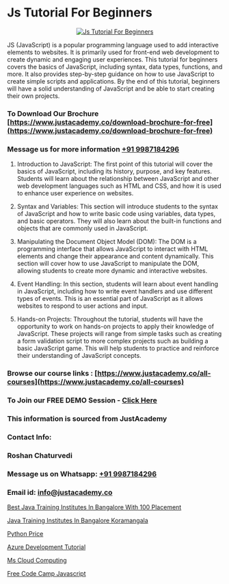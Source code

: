 # Js Tutorial For Beginners

<p align="center">
  <a href="https://justacademy.co/course-detail/javascript-training">
    <img src="https://justacademy.co/storage2/course_image/1676636853_course_image.webp" alt="Js Tutorial For Beginners">
  </a>
</p>


JS (JavaScript) is a popular programming language used to add interactive elements to websites. It is primarily used for front-end web development to create dynamic and engaging user experiences. This tutorial for beginners covers the basics of JavaScript, including syntax, data types, functions, and more. It also provides step-by-step guidance on how to use JavaScript to create simple scripts and applications. By the end of this tutorial, beginners will have a solid understanding of JavaScript and be able to start creating their own projects.
### To Download Our Brochure [https://www.justacademy.co/download-brochure-for-free](https://www.justacademy.co/download-brochure-for-free)
### Message us for more information [+91 9987184296](https://api.whatsapp.com/send?phone=919987184296)
1) Introduction to JavaScript: The first point of this tutorial will cover the basics of JavaScript, including its history, purpose, and key features. Students will learn about the relationship between JavaScript and other web development languages such as HTML and CSS, and how it is used to enhance user experience on websites.

2) Syntax and Variables: This section will introduce students to the syntax of JavaScript and how to write basic code using variables, data types, and basic operators. They will also learn about the built-in functions and objects that are commonly used in JavaScript.

3) Manipulating the Document Object Model (DOM): The DOM is a programming interface that allows JavaScript to interact with HTML elements and change their appearance and content dynamically. This section will cover how to use JavaScript to manipulate the DOM, allowing students to create more dynamic and interactive websites.

4) Event Handling: In this section, students will learn about event handling in JavaScript, including how to write event handlers and use different types of events. This is an essential part of JavaScript as it allows websites to respond to user actions and input.

5) Hands-on Projects: Throughout the tutorial, students will have the opportunity to work on hands-on projects to apply their knowledge of JavaScript. These projects will range from simple tasks such as creating a form validation script to more complex projects such as building a basic JavaScript game. This will help students to practice and reinforce their understanding of JavaScript concepts.

### Browse our course links : [https://www.justacademy.co/all-courses](https://www.justacademy.co/all-courses) 
### To Join our FREE DEMO Session - [Click Here](https://www.justacademy.co/register-for-course-demo)


### This information is sourced from JustAcademy
### Contact Info:
### Roshan Chaturvedi
### Message us on Whatsapp: [+91 9987184296](https://api.whatsapp.com/send?phone=919987184296)
### Email id: [info@justacademy.co](mailto:info@justacademy.co)
                
[Best Java Training Institutes In Bangalore With 100 Placement](https://www.linkedin.com/pulse/best-java-training-institutes-bangalore-100-placement-agrte?trackingId=ENOzsJ8Yd4voPp4E6wSkSw%3D%3D&lipi=urn%3Ali%3Apage%3Ad_flagship3_company_admin%3ByHVlcoLQTcuBfUU9SYITnA%3D%3D)

[Java Training Institutes In Bangalore Koramangala](https://www.linkedin.com/pulse/java-training-institutes-bangalore-koramangala-justacademy-houston-wwfaf?trackingId=HPnf74x6K70TkPir%2BxA%2FgA%3D%3D&lipi=urn%3Ali%3Apage%3Ad_flagship3_company_admin%3B5RzDF0CIQxuDMHcL3MgYhA%3D%3D)

[Python Price](https://medium.com/@mahi3106/python-price-d78682dd5d5b)

[Azure Development Tutorial](https://medium.com/@kumarishimmi99/azure-development-tutorial-613178c6c574)

[Ms Cloud Computing](https://justacademyin.github.io/justacademy/ms-cloud-computing)

[Free Code Camp Javascript](https://justacademyin.github.io/justacademy/free-code-camp-javascript)

